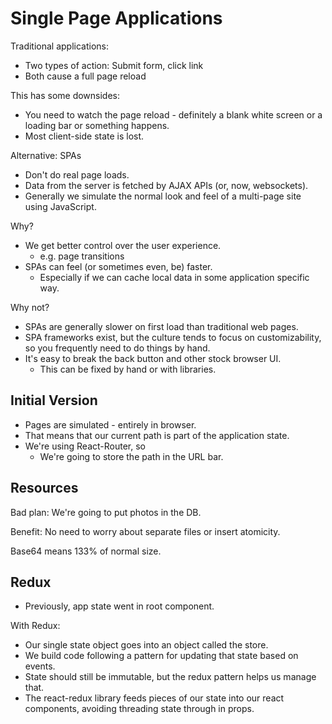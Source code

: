 
# Single Page Applications

Traditional applications:

 - Two types of action: Submit form, click link
 - Both cause a full page reload
 
This has some downsides:

 - You need to watch the page reload - definitely a blank
   white screen or a loading bar or something happens.
 - Most client-side state is lost.

Alternative: SPAs

 - Don't do real page loads.
 - Data from the server is fetched by AJAX APIs (or, now, websockets).
 - Generally we simulate the normal look and feel of a multi-page site
   using JavaScript.

Why?

 - We get better control over the user experience.
   - e.g. page transitions
 - SPAs can feel (or sometimes even, be) faster.
   - Especially if we can cache local data in some application
     specific way.

Why not?

 - SPAs are generally slower on first load than traditional web pages.
 - SPA frameworks exist, but the culture tends to focus on customizability,
   so you frequently need to do things by hand.
 - It's easy to break the back button and other stock browser UI.
   - This can be fixed by hand or with libraries.

## Initial Version

 * Pages are simulated - entirely in browser.
 * That means that our current path is part of the application state.
 * We're using React-Router, so
   * We're going to store the path in the URL bar.

## Resources

Bad plan: We're going to put photos in the DB.

Benefit: No need to worry about separate files or insert atomicity.

Base64 means 133% of normal size.


## Redux

 - Previously, app state went in root component.

With Redux:

 - Our single state object goes into an object called the store.
 - We build code following a pattern for updating that state based
   on events.
 - State should still be immutable, but the redux pattern helps us
   manage that.
 - The react-redux library feeds pieces of our state into our react
   components, avoiding threading state through in props.













 
